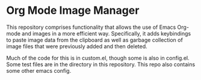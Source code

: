# Org Mode Image Manager

This repository comprises functionality that allows the use of Emacs Org-mode and images in a more efficient way. Specifically, it adds keybindings to paste image data from the clipboard as well as garbage collection of image files that were previously added and then deleted.

Much of the  code for this is in custom.el, though some is also in config.el. Some test files are in the directory in this repository. This repo also contains some other emacs config.
